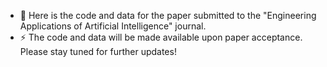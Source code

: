 - 💬 Here is the code and data for the paper submitted to the "Engineering Applications of Artificial Intelligence" journal.
- ⚡ The code and data will be made available upon paper acceptance. Please stay tuned for further updates!
